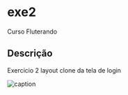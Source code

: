 # exe2

Curso Fluterando

## Descrição

Exercicio 2
layout clone da tela de login

![caption](https://github.com/ccastroelo/fluterando_exe2/blob/main/exe2.png)
